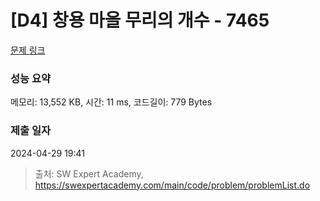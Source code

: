 # [D4] 창용 마을 무리의 개수 - 7465 

[문제 링크](https://swexpertacademy.com/main/code/problem/problemDetail.do?contestProbId=AWngfZVa9XwDFAQU) 

### 성능 요약

메모리: 13,552 KB, 시간: 11 ms, 코드길이: 779 Bytes

### 제출 일자

2024-04-29 19:41



> 출처: SW Expert Academy, https://swexpertacademy.com/main/code/problem/problemList.do